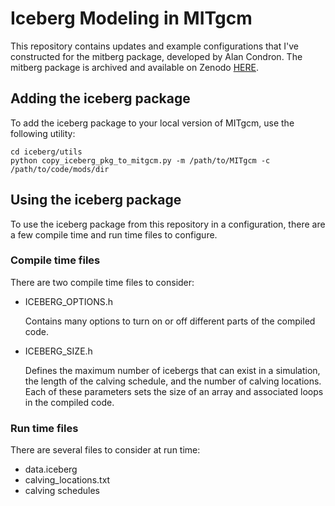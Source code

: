 # Iceberg Modeling in MITgcm

This repository contains updates and example configurations that I've constructed for the mitberg package, developed by Alan Condron. The mitberg package is archived and available on Zenodo [HERE](https://zenodo.org/records/6518059). 

## Adding the iceberg package
To add the iceberg package to your local version of MITgcm, use the following utility:

```
cd iceberg/utils
python copy_iceberg_pkg_to_mitgcm.py -m /path/to/MITgcm -c /path/to/code/mods/dir
```

## Using the iceberg package
To use the iceberg package from this repository in a configuration, there are a few compile time and run time files to configure.

### Compile time files
There are two compile time files to consider:
- ICEBERG_OPTIONS.h
  
  Contains many options to turn on or off different parts of the compiled code.
  
- ICEBERG_SIZE.h
  
  Defines the maximum number of icebergs that can exist in a simulation, the length of the calving schedule, and the number of calving locations. Each of these parameters sets the size of an array and associated loops in the compiled code.

### Run time files

There are several files to consider at run time:
- data.iceberg
- calving_locations.txt
- calving schedules
